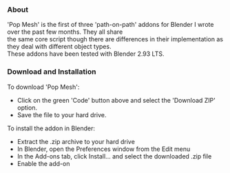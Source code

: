 ### About

'Pop Mesh' is the first of three 'path-on-path' addons for Blender I wrote over the past few months. They all share  
the same core script though there are differences in their implementation as they deal with different object types.  
These addons have been tested with Blender 2.93 LTS.


### Download and Installation

To download 'Pop Mesh':  
- Click on the green 'Code' button above and select the 'Download ZIP' option.
- Save the file to your hard drive.

To install the addon in Blender:

- Extract the .zip archive to your hard drive 
- In Blender, open the Preferences window from the Edit menu
- In the Add-ons tab, click Install... and select the downloaded .zip file
- Enable the add-on

